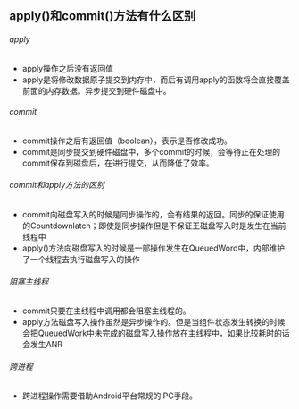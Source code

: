 ## apply()和commit()方法有什么区别

###### apply

- apply操作之后没有返回值
- apply是将修改数据原子提交到内存中，而后有调用apply的函数将会直接覆盖前面的内存数据。异步提交到硬件磁盘中。

###### commit

- commit操作之后有返回值（boolean），表示是否修改成功。
- commit是同步提交到硬件磁盘中，多个commit的时候，会等待正在处理的commit保存到磁盘后，在进行提交，从而降低了效率。



###### commit和apply方法的区别

- commit向磁盘写入的时候是同步操作的，会有结果的返回。同步的保证使用的Countdownlatch；即使是同步操作但是不保证王磁盘写入时是发生在当前线程中
- apply()方法向磁盘写入的时候是一部操作发生在QueuedWord中，内部维护了一个线程去执行磁盘写入的操作

###### 阻塞主线程

- commit只要在主线程中调用都会阻塞主线程的。
- apply方法磁盘写入操作虽然是异步操作的。但是当组件状态发生转换的时候会把QueuedWork中未完成的磁盘写入操作放在主线程中，如果比较耗时的话会发生ANR

###### 跨进程

- 跨进程操作需要借助Android平台常规的IPC手段。

